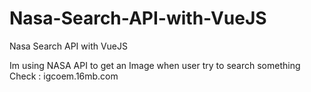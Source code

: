 # Nasa-Search-API-with-VueJS
Nasa Search API with VueJS

Im using NASA API to get an Image when user try to search something
Check : igcoem.16mb.com
